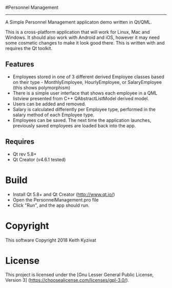 #Personnel Management
* * *

A Simple Personnel Management applicaton demo written in Qt/QML.

This is a cross-platform application that will work for Linux, Mac and Windows.
It should also work with Android and iOS, however it may need some cosmetic changes to make it look good there.
This is written with and requires the Qt toolkit.

## Features

* Employees stored in one of 3 different derived Employee classes
  based on their type - MonthlyEmployee, HourlyEmployee, or SalaryEmployee
  (this shows polymorphism)
* There is a simple user interface that shows each employee in a QML listview
  presented from C++ QAbstractListModel derived model.
* Users can be added and removed.
* Salary is calculated differently per Employee type, performed in the
  salary method of each Employee type.
* Employees can be saved. The next time the application launches,
  previously saved employees are loaded back into the app.

## Requires

* Qt rev 5.8+
* Qt Creator (v4.6.1 tested)

Build
=====
* Install Qt 5.8+ and Qt Creator (http://www.qt.io/)
* Open the PersonnelManagement.pro file
* Click "Run", and the app should run.

Copyright
=========
This software Copyright 2018 Keith Kyzivat

License
=======

This project is licensed under the [Gnu Lesser General Public License, Version 3] (https://choosealicense.com/licenses/gpl-3.0/).

